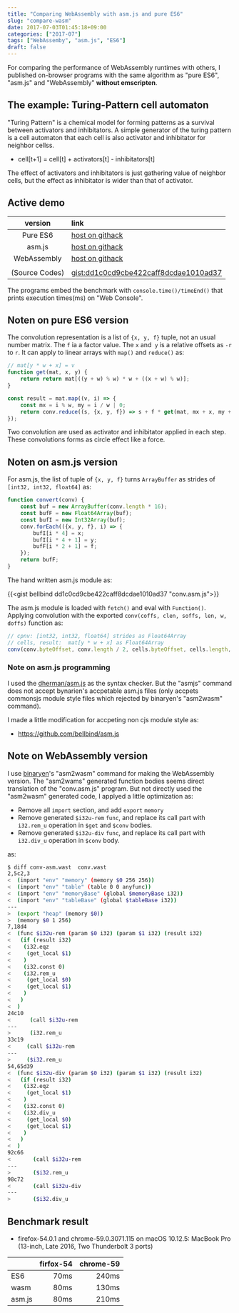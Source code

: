 ```yaml
---
title: "Comparing WebAssembly with asm.js and pure ES6"
slug: "compare-wasm"
date: 2017-07-03T01:45:18+09:00
categories: ["2017-07"]
tags: ["WebAssemby", "asm.js", "ES6"]
draft: false
---
```


For comparing the performance of WebAssembly runtimes with others,
I published on-browser programs with the same algorithm 
as "pure ES6", "asm.js" and "WebAssembly" **without emscripten**.

<!--more-->

## The example: Turing-Pattern cell automaton

"Turing Pattern" is a chemical model for forming patterns
as a survival between activators and inhibitators.
A simple generator of the turing pattern is a cell automaton that
each cell is also activator and inhibitator for neighbor cellss.

- cell[t+1] = cell[t] + activators[t] - inhibitators[t]

The effect of activators and inhibitators is just gathering value of neighbor cells,
but the effect as inhibitator is wider than that of activator.

## Active demo

| version      | link                                                                                                       |
|:------------:|:-----------------------------------------------------------------------------------------------------------|
| Pure ES6     | [host on githack](https://gist.githack.com/bellbind/dd1c0cd9cbe422caff8dcdae1010ad37/raw/index-es6.html)   |
| asm.js       | [host on githack](https://gist.githack.com/bellbind/dd1c0cd9cbe422caff8dcdae1010ad37/raw/index-asm.html)   |
| WebAssembly  | [host on githack](https://gist.githack.com/bellbind/dd1c0cd9cbe422caff8dcdae1010ad37/raw/index-wasm.html)  |
|              |                                                                                                            |
|(Source Codes)| [gist:dd1c0cd9cbe422caff8dcdae1010ad37](https://gist.github.com/bellbind/dd1c0cd9cbe422caff8dcdae1010ad37) |

The programs embed the benchmark with `console.time()/timeEnd()` that prints execution times(ms) on  "Web Console".

## Noten on pure ES6 version

The convolution representation is a list of `{x, y, f}` tuple, not an usual number matrix. 
The `f` ia a factor value. The `x` and` y` is a relative offsets as `-r` to `r`.
It can apply to linear arrays with `map()` and `reduce()` as:

```js
// mat[y * w + x] = v
function get(mat, x, y) {
    return return mat[((y + w) % w) * w + ((x + w) % w)];
}

const result = mat.map((v, i) => {
    const mx = i % w, my = i / w | 0;
    return conv.reduce((s, {x, y, f}) => s + f * get(mat, mx + x, my + y), 0);
});
```

Two convolution are used as activator and inhibitator applied in each step.
These convolutions forms as circle effect like a force.

## Noten on asm.js version

For asm.js, the list of tuple of `{x, y, f}`  turns `ArrayBuffer` as strides of `[int32, int32, float64]` as:

```js
function convert(conv) {
    const buf = new ArrayBuffer(conv.length * 16);
    const bufF = new Float64Array(buf);
    const bufI = new Int32Array(buf);
    conv.forEach(({x, y, f}, i) => {
        bufI[i * 4] = x;
        bufI[i * 4 + 1] = y;
        bufF[i * 2 + 1] = f;
    });
    return bufF;
}
```

The hand written asm.js module as:

{{<gist bellbind dd1c0cd9cbe422caff8dcdae1010ad37 "conv.asm.js">}}

The asm.js module is loaded with `fetch()` and eval with `Function()`.
Applying convolution with the exported `conv(coffs, clen, soffs, len, w, doffs)` function as:

```js
// cpnv: [int32, int32, float64] strides as Float64Array
// cells, result:  mat[y * w + x] as Float64Array
conv(conv.byteOffset, conv.length / 2, cells.byteOffset, cells.length, w, result.byteOffset);
```

### Note on asm.js programming

I used the [dherman/asm.js](https://github.com/dherman/asm.js) as the syntax checker.
But the "asmjs" command does not accept bynarien's accpetable asm.js files
(only accpets commonsjs module style files which rejected by binaryen's "asm2wasm" command).

I made a little modification for accpeting non cjs module style as:

- https://github.com/bellbind/asm.js

## Note on WebAssembly version

I use [binaryen](https://github.com/WebAssembly/binaryen)'s "asm2wasm" command for making the WebAssembly version.
The "asm2wams" generated function bodies seems direct translation of the "conv.asm.js" program.
But not directly used the "asm2wasm" generated code, I applyed a little optimization as:

- Remove all `import` section, and add `export` `memory`
- Remove generated `$i32u-rem` `func`, and replace its call part with `i32.rem_u` operation in `$get` and `$conv` bodies.
- Remove generated `$i32u-div` `func`, and replace its call part with `i32.div_u` operation in `$conv` body.

as:

```bash
$ diff conv-asm.wast  conv.wast
2,5c2,3
<  (import "env" "memory" (memory $0 256 256))
<  (import "env" "table" (table 0 0 anyfunc))
<  (import "env" "memoryBase" (global $memoryBase i32))
<  (import "env" "tableBase" (global $tableBase i32))
---
>  (export "heap" (memory $0))
>  (memory $0 1 256)
7,18d4
<  (func $i32u-rem (param $0 i32) (param $1 i32) (result i32)
<   (if (result i32)
<    (i32.eqz
<     (get_local $1)
<    )
<    (i32.const 0)
<    (i32.rem_u
<     (get_local $0)
<     (get_local $1)
<    )
<   )
<  )
24c10
<      (call $i32u-rem
---
>      (i32.rem_u
33c19
<     (call $i32u-rem
---
>     ($i32.rem_u
54,65d39
<  (func $i32u-div (param $0 i32) (param $1 i32) (result i32)
<   (if (result i32)
<    (i32.eqz
<     (get_local $1)
<    )
<    (i32.const 0)
<    (i32.div_u
<     (get_local $0)
<     (get_local $1)
<    )
<   )
<  )
92c66
<       (call $i32u-rem
---
>       ($i32.rem_u
98c72
<       (call $i32u-div
---
>       ($i32.div_u
```

## Benchmark result

- firefox-54.0.1 and chrome-59.0.3071.115 on macOS 10.12.5: MacBook Pro (13-inch, Late 2016, Two Thunderbolt 3 ports)

|      |firfox-54|chrome-59|
|------|--------:|--------:|
|ES6   | 70ms    | 240ms   |
|wasm  | 80ms    | 130ms   |
|asm.js| 80ms    | 210ms   |

